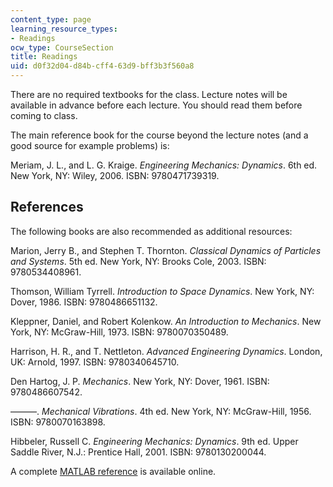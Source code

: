 ```yaml
---
content_type: page
learning_resource_types:
- Readings
ocw_type: CourseSection
title: Readings
uid: d0f32d04-d84b-cff4-63d9-bff3b3f560a8
---
```


There are no required textbooks for the class. Lecture notes will be available in advance before each lecture. You should read them before coming to class.

The main reference book for the course beyond the lecture notes (and a good source for example problems) is:

Meriam, J. L., and L. G. Kraige. _Engineering Mechanics: Dynamics_. 6th ed. New York, NY: Wiley, 2006. ISBN: 9780471739319.

References
----------

The following books are also recommended as additional resources:

Marion, Jerry B., and Stephen T. Thornton. _Classical Dynamics of Particles and Systems_. 5th ed. New York, NY: Brooks Cole, 2003. ISBN: 9780534408961.

Thomson, William Tyrrell. _Introduction to Space Dynamics_. New York, NY: Dover, 1986. ISBN: 9780486651132.

Kleppner, Daniel, and Robert Kolenkow. _An Introduction to Mechanics_. New York, NY: McGraw-Hill, 1973. ISBN: 9780070350489.

Harrison, H. R., and T. Nettleton. _Advanced Engineering Dynamics_. London, UK: Arnold, 1997. ISBN: 9780340645710.

Den Hartog, J. P. _Mechanics_. New York, NY: Dover, 1961. ISBN: 9780486607542.

———. _Mechanical Vibrations_. 4th ed. New York, NY: McGraw-Hill, 1956. ISBN: 9780070163898.

Hibbeler, Russell C. _Engineering Mechanics: Dynamics_. 9th ed. Upper Saddle River, N.J.: Prentice Hall, 2001. ISBN: 9780130200044.

A complete [MATLAB reference](https://www.mathworks.com/help/matlab/index.html) is available online.